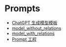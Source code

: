 # Prompts

<!-- links begin -->

- [ChatGPT 生成模型模板](ChatGPT生成模型模板.md)
- [model_without_relations](model_without_relations.md)
- [model_with_relations](model_with_relations.md)
- [Prompt 工程](Prompt工程.md)
<!-- links end -->
